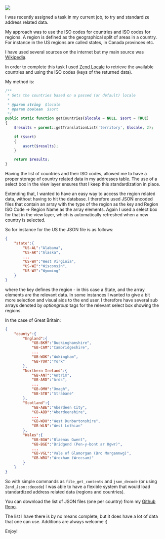 <img class="post-image" src="{{ cdnUrl }}/files/2012-03-05-world.png" />

I was recently assigned a task in my current job, to try and standardize address related data.

My approach was to use the ISO codes for countries and ISO codes for regions. A region is defined as the geographical split of areas in a country. For instance in the US regions are called states, in Canada provinces etc.

I have used several sources on the internet but my main source was [Wikipedia](http://en.wikipedia.org/wiki/ISO_3166-2).

In order to complete this task I used [Zend Locale](http://framework.zend.com/manual/en/zend.locale.html) to retrieve the available countries and using the ISO codes (keys of the returned data).

My method is:

```php
/**
 * Gets the countries based on a passed (or default) locale
 * 
 * @param string  $locale
 * @param boolean  $sort
 */
public static function getCountries($locale = NULL, $sort = TRUE)
{
    $results = parent::getTranslationList('territory', $locale, 2);
    
    if ($sort) 
    {
        asort($results);
    }

    return $results;
}
```

Having the list of countries and their ISO codes, allowed me to have a proper storage of country related data in my addresses table. The use of a select box in the view layer ensures that I keep this standardization in place.

Extending that, I wanted to have an easy way to access the region related data, without having to hit the database. I therefore used JSON encoded files that contain an array with the type of the region as the key and Region ISO Code => Region Name as the array elements. Again I used a select box for that in the view layer, which is automatically refreshed when a new country is selected.

So for instance for the US the JSON file is as follows:

```json
{
    "state":{
        "US-AL":"Alabama",
        "US-AK":"Alaska",
        ...
        "US-WV":"West Virginia",
        "US-WI":"Wisconsin",
        "US-WY":"Wyoming"
    }
}
```

where the key defines the region - in this case a State, and the array elements are the relevant data. In some instances I wanted to give a bit more selection and visual aids to the end user. I therefore have several sub arrays denoted by *optiongroup* tags for the relevant select box showing the regions.

In the case of Great Britain:

```json
{
    "county":{
        "England":{
            "GB-BKM":"Buckinghamshire",
            "GB-CAM":"Cambridgeshire",
            ...
            "GB-WOK":"Wokingham",
            "GB-YOR":"York"
        },
        "Northern Ireland":{
            "GB-ANT":"Antrim",
            "GB-ARD":"Ards",
            ...
            "GB-OMH":"Omagh",
            "GB-STB":"Strabane"
        },
        "Scotland":{
            "GB-ABE":"Aberdeen City",
            "GB-ABD":"Aberdeenshire",
            ...
            "GB-WDU":"West Dunbartonshire",
            "GB-WLN":"West Lothian"
        },
        "Wales":{
            "GB-BGW":"Blaenau Gwent",
            "GB-BGE":"Bridgend (Pen-y-bont ar Ogwr)",
            ...
            "GB-VGL":"Vale of Glamorgan (Bro Morgannwg)",
            "GB-WRX":"Wrexham (Wrecsam)"
        }
    }
}
```

So with simple commands as `file_get_contents` and `json_decode` (or using `Zend_Json::decode`) I was able to have a flexible system that would load standardized address related data (regions and countries).

You can download the list of JSON files (one per country) from my [Github Repo](https://github.com/niden/Localized_World_Regions).

The list I have there is by no means complete, but it does have a lot of data that one can use. Additions are always welcome :)

Enjoy!
